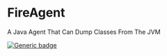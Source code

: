 # FireAgent
A Java Agent That Can Dump Classes From The JVM

[![Generic badge](https://img.shields.io/badge/Works%20On-My%20PC-red.svg)](https://shields.io/)
